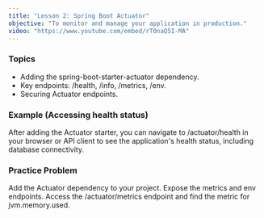 ```yaml
---
title: "Lesson 2: Spring Boot Actuator"
objective: "To monitor and manage your application in production."
video: "https://www.youtube.com/embed/rT0naQ5I-MA"
---
```


### Topics

- Adding the spring-boot-starter-actuator dependency.
- Key endpoints: /health, /info, /metrics, /env.
- Securing Actuator endpoints.

### Example (Accessing health status)

After adding the Actuator starter, you can navigate to /actuator/health in your browser or API client to see the application's health status, including database connectivity.

### Practice Problem

Add the Actuator dependency to your project. Expose the metrics and env endpoints. Access the /actuator/metrics endpoint and find the metric for jvm.memory.used.
